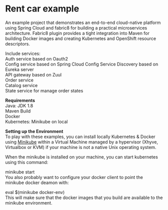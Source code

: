 # Rent car example

An example project that demonstrates an end-to-end cloud-native platform using Spring Cloud and fabric8 for building a practical microservices architecture. 
Fabric8 plugin provides a tight integration into Maven for building Docker images and creating Kubernetes and OpenShift resource descriptors.

Include services:    
Auth service based on Oauth2    
Config service based on Spring Cloud Config 
Service Discovery based on Eureka server    
API gateway based on Zuul   
Order service   
Catalog service  
State service for manage order states

**Requirements**    
Java: JDK 1.8   
Maven Build     
Docker  
Kubernetes: Minikube on local

**Setting up the Environment**  
To play with these examples, you can install locally Kubernetes & Docker using [Minikube](https://kubernetes.io/docs/getting-started-guides/minikube/) within a Virtual Machine managed by a hypervisor (Xhyve, Virtualbox or KVM) if your machine is not a native Unix operating system.

When the minikube is installed on your machine, you can start kubernetes using this command:

minikube start  
You also probably want to configure your docker client to point the minikube docker deamon with:

eval $(minikube docker-env)     
This will make sure that the docker images that you build are available to the minikube environment.